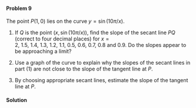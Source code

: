 <div class="alert alert-warning" role="alert">
<h4 class="alert-heading">Problem 9</h4>

The point $P(1, 0)$ lies on the curve $y = \sin (10 \pi / x)$.

1. If $Q$ is the point $(x, \sin (10 \pi /x))$, find the slope of the secant line $PQ$ (correct to four decimal places) for $x = 2,\ 1.5,\ 1.4,\ 1.3,\ 1.2,\ 1.1,\ 0.5,\ 0.6,\ 0.7,\ 0.8$ and $0.9$. Do the slopes appear to be approaching a limit?

2. Use a graph of the curve to explain why the slopes of the secant lines in part (1) are not close to the slope of the tangent line at $P$.

3. By choosing appropriate secant lines, estimate the slope of the tangent line at $P$.

</div>

<div class="alert alert-success" role="alert">
<h4 class="alert-heading">Solution</h4>


</div>
